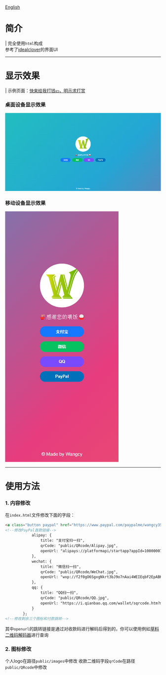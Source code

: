 [English](readmeEN.md)
# 简介
| 完全使用```html```构成<br>
参考了[idealclover](https://donate.idealclover.cn/#showqrcode)的界面UI

---
# 显示效果
| 示例页面：[快来给我打钱💴，明示求打赏](https://donate.wangcy.site/)
### 桌面设备显示效果
![](public/images/pc.png)
### 移动设备显示效果
![](public/images/phone.png)

---
# 使用方法
### 1. 内容修改
在```index.html```文件修改下面的字段：
```html
<a class="button paypal" href="https://www.paypal.com/paypalme/wangcy350?locale.x=zh_XC" target="_blank">PayPal</a>
<!--修改PayPal首款链接-->
            alipay: {
                title: "支付宝扫一扫",
                qrCode: "public/QRcode/Alipay.jpg",
                openUrl: "alipays://platformapi/startapp?appId=10000007&qrcode=https://qr.alipay.com/FKX15240TMKBTPVUNBW32E0"
            },
            wechat: {
                title: "微信扫一扫",
                qrCode: "public/QRcode/WeChat.jpg",
                openUrl: "wxp://f2f0gO6SgxgNkrt3bJ9o7nAai4WEIEqbF2EpABKYuhv4e9brXNMF_izplpfeeHH-8CAK"
            },
            qq: {
                title: "QQ扫一扫",
                qrCode: "public/QRcode/QQ.jpg",
                openUrl: "https://i.qianbao.qq.com/wallet/sqrcode.htm?m=tenpay&a=1&u=810779522&ac=CAEQgofOggMYrv-5tAY4AEIgMWExOWRlYmIyYjMxMjY0MTA0MTQ3ODhkZDlhNDk2ZDA%3D_xxx_sign&n=%E5%B1%B9%C2%A0 %C2%A0 %C2%A0&f=wallet"
            }
        };
<!--修改剩余三个图标和付款跳转-->
```
其中```openurl```的跳转链接是通过对收款码进行解码后得到的，你可以使用例如[草料二维码解码器](https://cli.im/tools)进行查询
### 2. 图标修改
个人logo在路径```public/images```中修改
收款二维码字段```qrCode```在路径```public/QRcode```中修改

